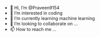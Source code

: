 - 👋 Hi, I’m @Praveen9154
- 👀 I’m interested in coding 
- 🌱 I’m currently learning machine learning
- 💞️ I’m looking to collaborate on ...
- 📫 How to reach me ...

<!---
Praveen9154/Praveen9154 is a ✨ special ✨ repository because its `README.md` (this file) appears on your GitHub profile.
You can click the Preview link to take a look at your changes.
--->
